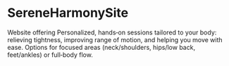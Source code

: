 # SereneHarmonySite
Website offering Personalized, hands‑on sessions tailored to your body: relieving tightness, improving range of motion, and helping you move with ease. Options for focused areas (neck/shoulders, hips/low back, feet/ankles) or full‑body flow.
